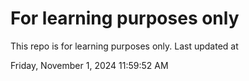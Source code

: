 # For learning purposes only
This repo is for learning purposes only.
Last updated at

Friday, November 1, 2024 11:59:52 AM

